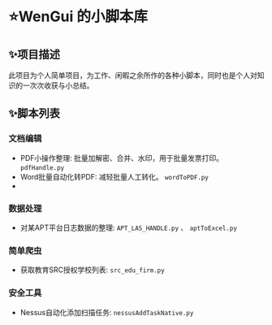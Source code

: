 # ⭐️WenGui 的小脚本库
## ✨项目描述
此项目为个人简单项目，为工作、闲暇之余所作的各种小脚本，同时也是个人对知识的一次次收获与小总结。

## ✨脚本列表
### 文档编辑
- PDF小操作整理: 批量加解密、合并、水印，用于批量发票打印。 `pdfHandle.py`
- Word批量自动化转PDF: 减轻批量人工转化。 `wordToPDF.py`
- 
### 数据处理
- 对某APT平台日志数据的整理:  `APT_LAS_HANDLE.py` 、 `aptToExcel.py`

### 简单爬虫
- 获取教育SRC授权学校列表:  `src_edu_firm.py`

### 安全工具
- Nessus自动化添加扫描任务:  `nessusAddTaskNative.py`